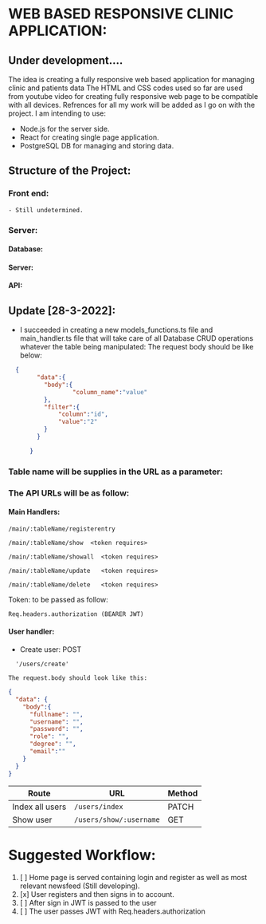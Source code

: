 # WEB BASED RESPONSIVE CLINIC APPLICATION: #
## Under development.... ##

The idea is creating a fully responsive web based application for managing clinic and patients data
The HTML and CSS codes used so far are used from youtube video for creating fully responsive web page to be compatible with all devices.
Refrences for all my work will be added as I go on with the project.
I am intending to use:
- Node.js for the server side.
- React for creating single page application.
- PostgreSQL DB for managing and storing data.



## Structure of the Project:
  ### Front end:
    - Still undetermined.
  ### Server:
  #### Database:
  #### Server:
  #### API:
  ## Update [28-3-2022]: ###
  - I succeeded in creating a new models_functions.ts file and main_handler.ts file that will take care of all Database CRUD operations whatever the table being manipulated:
    The request body should be like below:
```JSON
  {
        "data":{
          "body":{
                  "column_name":"value"
          },
          "filter":{
              "column":"id",
              "value":"2"
          }     
        }

      } 
```
### Table name will be supplies in the URL as a parameter: ###
### The API URLs will be as follow: ###  

#### Main Handlers: ####
```
/main/:tableName/registerentry 
```

``` 
/main/:tableName/show  <token requires>
```

``` 
/main/:tableName/showall  <token requires>
```

``` 
/main/:tableName/update   <token requires>
```

```
/main/:tableName/delete   <token requires>
```

Token: to be passed as follow:
```
Req.headers.authorization (BEARER JWT) 

```

#### User handler: ####
  - Create user: POST 

```
  '/users/create'
```

    The request.body should look like this:

```JSON
{
  "data": {
    "body":{
      "fullname": "",
      "username": "",
      "password": "",
      "role": "",
      "degree": "",
      "email":""
    }
  }
}        
```

Route   |   URL   |   Method
------- |---------|----------
Index all users   |```/users/index```| PATCH
Show user| ```/users/show/:username```| GET

# Suggested Workflow: #

1. [ ] Home page is served containing login and register as well as most relevant newsfeed (Still developing).
2. [x] User registers and then signs in to account.
3. [ ] After sign in JWT is passed to the user
4. [ ] The user passes JWT with Req.headers.authorization
